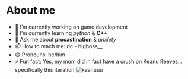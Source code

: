 # About me

- 🔭 I’m currently working on game development
- 🌱 I’m currently learning _python_ & **C++**
- 💬 Ask me about **procastination** & _anxiety_
- 📫 How to reach me: dc - bigboss__ 
- 😄 Pronouns: he/him
- ⚡ Fun fact: Yes, my mom did in fact have a crush on Keanu Reeves... specifically this iteration
![keanuuu](https://github.com/KeanuCM/KeanuCM/assets/35775511/ba5f9fab-2cfd-494e-a214-cc157c7afc1c)
